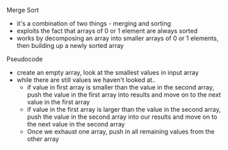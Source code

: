 Merge Sort

- it's a combination of two things - merging and sorting
- exploits the fact that arrays of 0 or 1 element are always sorted
- works by decomposing an array into smaller arrays of 0 or 1 elements, then building up a newly sorted array

Pseudocode
- create an empty array, look at the smallest values in input array
- while there are still values we haven't looked at..
    - if value in first array is smaller than the value in the second array, push the value in the first array into results and move on to the next value in the first array
    - if value in the first array is larger than the value in the second array, push the value in the second array into our results and move on to the next value in the second array
    - Once we exhaust one array, push in all remaining values from the other array